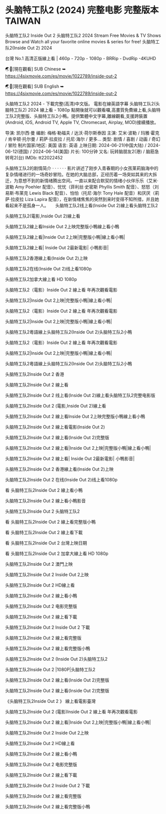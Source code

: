 # 头脑特工队2 (2024) 完整电影 完整版本 TAIWAN

头脑特工队2 Inside Out 2 头脑特工队2 2024
Stream Free Movies & TV Shows Browse and Watch all your favorite online movies & series for free!
头脑特工队2(Inside Out 2) 2024

台灣 No.1 高清正版線上看 | 460p - 720p - 1080p - BRRip - DvdRip -4KUHD

🌏📱[現在觀看] SUB Chinese ➥ https://4sixmovie.com/es/movie/1022789/inside-out-2

🌏📱[現在觀看] SUB English ➥ https://4sixmovie.com/es/movie/1022789/inside-out-2

头脑特工队2 2024 - 下載完整(高清)中文版。 電影在線英語字幕 头脑特工队2(头脑特工队2) 2024 線上看 - 1080p
點開後就可以觀看囉,高畫質免費線上看,头脑特工队2完整版、头脑特工队2小鴨。提供繁體中文字幕,離線觀看,支援跨裝置(Android, iOS, Android TV, Apple TV, Chromecast, Airplay, MOD)接續播放。

导演: 凯尔西·曼
编剧: 梅格·勒福夫 / 达沃·荷尔斯泰因
主演: 艾米·波勒 / 玛雅·霍克 / 肯辛顿·托尔曼 / 莉萨·拉皮拉 / 托尼·海尔 / 更多...
类型: 剧情 / 喜剧 / 动画 / 奇幻 / 冒险
制片国家/地区: 美国
语言: 英语
上映日期: 2024-06-21(中国大陆) / 2024-06-12(德国) / 2024-06-14(美国)
片长: 100分钟
又名: 玩转脑朋友2(港) / 脑筋急转弯2(台)
IMDb: tt22022452

头脑特工队2的剧情简介 · · · · · ·
影片讲述了刚步入青春期的小女孩莱莉脑海中的复杂情绪进行的一场奇妙冒险。在她的大脑总部，正经历着一场突如其来的大拆迁，为意想不到的新情绪腾出空间。一直以来配合默契的情绪小伙伴乐乐（艾米·波勒 Amy Poehler 配音）、忧忧（菲利丝·史密斯 Phyllis Smith 配音）、怒怒（刘易斯·布莱克 Lewis Black 配音）、怕怕（托尼·海尔 Tony Hale 配音）和厌厌（莉萨·拉皮拉 Liza Lapira 配音），在新情绪焦焦的突然到来时变得不知所措，并且她看起来不是孤身一人。
　
头脑特工队2线上看(Inside Out 2)線上看头脑特工队2

头脑特工队2(電影,Inside Out 2)線上看

头脑特工队2線上看Inside Out 2上映完整版小鴨線上看小鴨

头脑特工队2線上看|Inside Out 2上映|完整版小鴨|線上看小鴨|

头脑特工队2線上看| Inside Out 2最新電影| 小鴨影音|

头脑特工队2香港線上看(Inside Out 2)上映

头脑特工队2在线(Inside Out 2)线上看1080p

头脑特工队2加拿大線上看 HD 1080p

头脑特工队2（電影）Inside Out 2 線上看 年再次觀看電影

头脑特工队2|Inside Out 2上映|完整版小鴨|線上看小鴨|

头脑特工队2（電影）Inside Out 2 線上看 年再次觀看電影

头脑特工队2|Inside Out 2上映|完整版小鴨|線上看小鴨|

头脑特工队2粵語線上头脑特工队2(Inside Out 2)头脑特工队2小鴨

头脑特工队2（電影）Inside Out 2 線上看 年再次觀看電影

头脑特工队2|Inside Out 2上映|完整版小鴨|線上看小鴨|

头脑特工队2粵語線上头脑特工队2(Inside Out 2)头脑特工队2小鴨

头脑特工队2Inside Out 2 香港

头脑特工队2Inside Out 2 線上看

头脑特工队2Inside Out 2 线上看(Inside Out 2)線上看头脑特工队2完整电影版

头脑特工队2Inside Out 2 (電影,Inside Out 2)線上看

头脑特工队2Inside Out 2 線上看Inside Out 2上映完整版小鴨線上看小鴨

头脑特工队2Inside Out 2 線上看電影(Inside Out 2)

头脑特工队2Inside Out 2 線上看(Inside Out 2)完整版

头脑特工队2Inside Out 2 線上看|Inside Out 2上映|完整版小鴨|線上看小鴨|

头脑特工队2Inside Out 2 線上看| Inside Out 2最新電影| 小鴨影音|

头脑特工队2Inside Out 2 香港線上看(Inside Out 2)上映

头脑特工队2Inside Out 2 在线(Inside Out 2)线上看1080p

看 头脑特工队2Inside Out 2 線上看小鴨

头脑特工队2Inside Out 2 線上看小鴨影音

头脑特工队2Inside Out 2 头脑特工队2

看 头脑特工队2Inside Out 2 線上看完整版小鴨

看 头脑特工队2Inside Out 2 線上看下載

看 头脑特工队2Inside Out 2 台灣上映日期

看 头脑特工队2Inside Out 2 加拿大線上看 HD 1080p

头脑特工队2Inside Out 2 澳門上映

头脑特工队2Inside Out 2 Inside Out 2上映

头脑特工队2Inside Out 2 HD線上看

头脑特工队2Inside Out 2 線上看小鴨

头脑特工队2Inside Out 2 电影完整版

头脑特工队2Inside Out 2 線上看下載

头脑特工队2Inside Out 2 Inside Out 2 下載

头脑特工队2Inside Out 2 線上看完整版

头脑特工队2Inside Out 2 線上看完整版小鴨

头脑特工队2Inside Out 2 (Inside Out 2)头脑特工队2

头脑特工队2Inside Out 2 |1080P|头脑特工队2

头脑特工队2Inside Out 2 線上看(Inside Out 2)完整版

头脑特工队2Inside Out 2 線上看(Inside Out 2)完整版

《头脑特工队2Inside Out 2 》 線上看電影臺灣

头脑特工队2Inside Out 2 (電影)Inside Out 2 線上看 年再次觀看電影

头脑特工队2Inside Out 2 線上看|Inside Out 2上映|完整版小鴨|線上看小鴨|

头脑特工队2Inside Out 2 Inside Out 2上映

头脑特工队2Inside Out 2 HD線上看

头脑特工队2Inside Out 2 線上看小鴨

头脑特工队2Inside Out 2 电影完整版

头脑特工队2Inside Out 2 線上看下載

头脑特工队2Inside Out 2 Inside Out 2 下載

头脑特工队2Inside Out 2 線上看完整版

头脑特工队2Inside Out 2 線上看完整版小鴨
